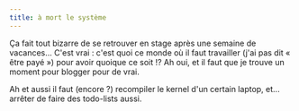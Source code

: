 ```yaml
---
title: à mort le système
---
```


Ça fait tout bizarre de se retrouver en stage après une semaine de vacances...
C'est vrai : c'est quoi ce monde où il faut travailler (j'ai pas dit « être
payé ») pour avoir quoique ce soit !? Ah oui, et il faut que je trouve un
moment pour blogger pour de vrai.

Ah et aussi il faut (encore ?) recompiler le kernel d'un certain laptop, et...
arrêter de faire des todo-lists aussi.

